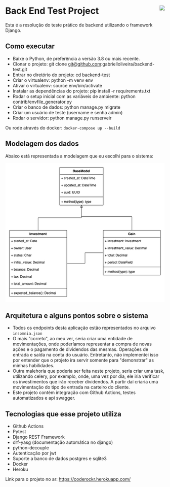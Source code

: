 # Back End Test Project <img src="https://coderockr.com/assets/images/coderockr.svg" align="right" height="50px" />

Esta é a resolução do teste prático de backend utilizando o framework Django.

## Como executar

- Baixe o Python, de preferência a versão 3.8 ou mais recente.
- Clonar o projeto: git clone git@github.com:gabrielloliveira/backend-test.git
- Entrar no diretório do projeto: cd backend-test
- Criar o virtualenv: python -m venv env
- Ativar o virtualenv: source env/bin/activate
- Instalar as dependências do projeto: pip install -r requirements.txt
- Rodar o setup inicial com as variáveis de ambiente: python contrib/envfile_generator.py
- Criar o banco de dados: python manage.py migrate
- Criar um usuário de teste (username e senha admin)
- Rodar o servidor: python manage.py runserveir

Ou rode através do docker:
`docker-compose up --build`

## Modelagem dos dados

Abaixo está representada a modelagem que eu escolhi para o sistema:

<img src="contrib/images/coderockr.drawio.png">

## Arquitetura e alguns pontos sobre o sistema

- Todos os endpoints desta aplicação estão representados no arquivo `insomnia.json`
- O mais "correto", ao meu ver, seria criar uma entidade de movimentações, onde poderíamos representar a compra de 
novas ações e o pagamento de dividendos das mesmas. Operações de entrada e saída na conta do usuário. Entretanto, 
não implementei isso por entender que o projeto ira servir somente para "demonstrar" as minhas habilidades.
- Outra malehoria que poderia ser feita neste projeto, seria criar uma task, utilizando celery, por exemplo, onde, 
uma vez por dia, ele iria verificar os investimentos que irão receber dividendos. A partir daí criaria uma movimentação 
do tipo de entrada na carteiro do cliente.  
- Este projeto contém integração com Github Actions, testes automatizados e api swagger. 

## Tecnologias que esse projeto utiliza

- Github Actions
- Pytest
- Django REST Framework
- drf-yasg (documentação automática no django)
- python-decouple
- Autenticação por jwt
- Suporte a banco de dados postgres e sqlite3
- Docker
- Heroku

Link para o projeto no ar: https://coderockr.herokuapp.com/
